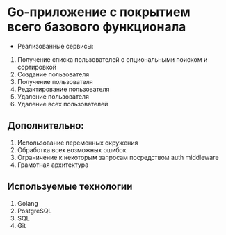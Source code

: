 # Go-приложение с покрытием всего базового функционала

- Реализованные сервисы:

1. Получение списка пользователей с опциональными поиском и сортировкой
2. Создание пользователя
3. Получение пользователя
4. Редактирование пользователя
5. Удаление пользователя
6. Удаление всех пользователей

## Дополнительно:

1. Использование переменных окружения
2. Обработка всех возможных ошибок
3. Ограничение к некоторым запросам посредством auth middleware
4. Грамотная архитектура

## Используемые технологии

1. Golang
2. PostgreSQL
3. SQL
4. Git
